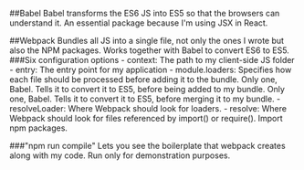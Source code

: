 ##Babel
Babel transforms the ES6 JS into ES5 so that the browsers can understand it.
An essential package because I'm using JSX in React.

##Webpack
Bundles all JS into a single file, not only the ones I wrote but also the NPM
packages. Works together with Babel to convert ES6 to ES5.
###Six configuration options
    - context: The path to my client-side JS folder
    - entry: The entry point for my application
    - module.loaders: Specifies how each file should be processed before adding
        it to the bundle. Only one, Babel. Tells it to convert it to ES5, before
        being added to my bundle. Only one, Babel. Tells it to convert it to
        ES5, before merging it to my bundle.
    - resolveLoader: Where Webpack should look for loaders.
    - resolve: Where Webpack should look for files referenced by import() or
        require(). Import npm packages.

###"npm run compile"
Lets you see the boilerplate that webpack creates along with my code. Run only
for demonstration purposes.
